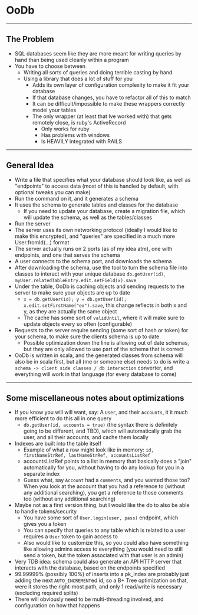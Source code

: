 # OoDb

---

## The Problem
- SQL databases seem like they are more meant for writing queries by hand than being used cleanly within a program
- You have to choose between
  - Writing all sorts of queries and doing terrible casting by hand
  - Using a library that does a lot of stuff for you
    - Adds its own layer of configuration complexity to make it fit your database
    - If that database changes, you have to refactor all of this to match
    - It can be difficult/impossible to make these wrappers correctly model your tables
    - The only wrapper (at least that Ive worked with) that gets remotely close, is ruby's ActiveRecord
      - Only works for ruby
      - Has problems with windows
      - Is HEAVILY integrated with RAILS

---

## General Idea
- Write a file that specifies what your database should look like, as well as "endpoints" to access data (most of this is handled by default, with optional tweaks you can make)
- Run the command on it, and it generates a schema
- It uses the schema to generate tables and classes for the database
  - If you need to update your database, create a migration file, which will update the schema, as well as the tables/classes
- Run the server
- The server uses its own networking protocol (ideally I would like to make this encrypted), and "queries" are specified in a much more User.fromId(...) format
- The server actually runs on 2 ports (as of my idea atm), one with endpoints, and one that serves the schema
- A user connects to the schema port, and downloads the schema
- After downloading the schema, use the tool to turn the schema file into classes to interact with your unique database `db.getUser(id)`, `myUser.relatedTableEntry.edit.setField(x).save`
- Under the table, OoDb is caching objects and sending requests to the server to make sure your objects are up to date
  - `x = db.getUser(id); y = db.getUser(id); x.edit.setFirstName("ex").save`, this change reflects in both x and y, as they are actually the same object
  - The cache has some sort of `validUntil`, where it will make sure to update objects every so often (configurable)
- Requests to the server require sending (some sort of hash or token) for your schema, to make sure the clients schema is up to date
  - Possible optimization down the line is allowing out of date schemas, but they are only allowed to use part of the schema that is correct
- OoDb is written in scala, and the generated classes from schema will also be in scala first, but all (me or someone else) needs to do is write a `schema -> client side classes / db interaction` converter, and everything will work in that language (for every database to come)

---

## Some miscellaneous notes about optimizations
- If you know you will will want, say: A `User`, and their `Accounts`, it it much more efficient to do this all in one query
  - `db.getUser(id, accounts = true)` (the syntax there is definitely going to be different, and TBD), which will automatically grab the user, and all their accounts, and cache them locally
- Indexes are built into the table itself
  - Example of what a row might look like in memory: `id, firstNameStrRef, lastNameStrRef, accountsListRef`
  - accountsListRef points to a list in memory that basically does a "join" automatically for you, without having to do any lookup for you in a separate index
  - Guess what, say `Account` had a `comments`, and you wanted those too? When you look at the account that you had a reference to (without any additional searching), you get a reference to those comments too (without any additional searching)
- Maybe not as a first version thing, but I would like the db to also be able to handle tokens/security
  - You have some sort of `User.login(user, pass)` endpoint, which gives you a token
  - You can specify that queries to any table which is related to a user requires a `User` token to gain access to
  - Also would like to customize this, so you could also have something like allowing admins access to everything (you would need to still send a token, but the token associated with that user is an admin)
- Very TDB idea: schema could also generate an API HTTP server that interacts with the database, based on the endpoints specified
- 99.99999% (possibly 100%) of inserts into a pk_index are probably just adding the next `AUTO_INCREMENT`ed id, so a B+ Tree optimization on that, were it stores the right-most path, and only 1 read/write is necessary (excluding required splits)
- There will obviously need to be multi-threading involved, and configuration on how that happens